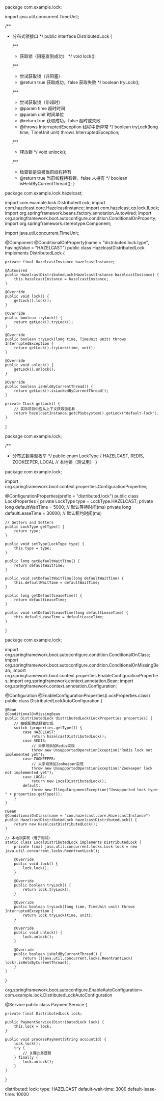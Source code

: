 package com.example.lock;

import java.util.concurrent.TimeUnit;

/**
 * 分布式锁接口
 */
public interface DistributedLock {
    
    /**
     * 获取锁（阻塞直到成功）
     */
    void lock();
    
    /**
     * 尝试获取锁（非阻塞）
     * @return true 获取成功，false 获取失败
     */
    boolean tryLock();
    
    /**
     * 尝试获取锁（带超时）
     * @param time 超时时间
     * @param unit 时间单位
     * @return true 获取成功，false 超时或失败
     * @throws InterruptedException 线程中断异常
     */
    boolean tryLock(long time, TimeUnit unit) throws InterruptedException;
    
    /**
     * 释放锁
     */
    void unlock();
    
    /**
     * 检查锁是否被当前线程持有
     * @return true 当前线程持有锁，false 未持有
     */
    boolean isHeldByCurrentThread();
}



package com.example.lock.hazelcast;

import com.example.lock.DistributedLock;
import com.hazelcast.core.HazelcastInstance;
import com.hazelcast.cp.lock.ILock;
import org.springframework.beans.factory.annotation.Autowired;
import org.springframework.boot.autoconfigure.condition.ConditionalOnProperty;
import org.springframework.stereotype.Component;

import java.util.concurrent.TimeUnit;

@Component
@ConditionalOnProperty(name = "distributed.lock.type", havingValue = "HAZELCAST")
public class HazelcastDistributedLock implements DistributedLock {

    private final HazelcastInstance hazelcastInstance;

    @Autowired
    public HazelcastDistributedLock(HazelcastInstance hazelcastInstance) {
        this.hazelcastInstance = hazelcastInstance;
    }

    @Override
    public void lock() {
        getLock().lock();
    }

    @Override
    public boolean tryLock() {
        return getLock().tryLock();
    }

    @Override
    public boolean tryLock(long time, TimeUnit unit) throws InterruptedException {
        return getLock().tryLock(time, unit);
    }

    @Override
    public void unlock() {
        getLock().unlock();
    }

    @Override
    public boolean isHeldByCurrentThread() {
        return getLock().isLockedByCurrentThread();
    }

    private ILock getLock() {
        // 实际项目中应从上下文获取锁名称
        return hazelcastInstance.getCPSubsystem().getLock("default-lock");
    }
}



package com.example.lock;

/**
 * 分布式锁类型枚举
 */
public enum LockType {
    HAZELCAST,
    REDIS,
    ZOOKEEPER,
    LOCAL // 本地锁（测试用）
}


package com.example.lock;

import org.springframework.boot.context.properties.ConfigurationProperties;

@ConfigurationProperties(prefix = "distributed.lock")
public class LockProperties {
    private LockType type = LockType.HAZELCAST;
    private long defaultWaitTime = 5000; // 默认等待时间(ms)
    private long defaultLeaseTime = 30000; // 默认租约时间(ms)

    // Getters and Setters
    public LockType getType() {
        return type;
    }

    public void setType(LockType type) {
        this.type = type;
    }

    public long getDefaultWaitTime() {
        return defaultWaitTime;
    }

    public void setDefaultWaitTime(long defaultWaitTime) {
        this.defaultWaitTime = defaultWaitTime;
    }

    public long getDefaultLeaseTime() {
        return defaultLeaseTime;
    }

    public void setDefaultLeaseTime(long defaultLeaseTime) {
        this.defaultLeaseTime = defaultLeaseTime;
    }
}





package com.example.lock;

import org.springframework.boot.autoconfigure.condition.ConditionalOnClass;
import org.springframework.boot.autoconfigure.condition.ConditionalOnMissingBean;
import org.springframework.boot.context.properties.EnableConfigurationProperties;
import org.springframework.context.annotation.Bean;
import org.springframework.context.annotation.Configuration;

@Configuration
@EnableConfigurationProperties(LockProperties.class)
public class DistributedLockAutoConfiguration {

    @Bean
    @ConditionalOnMissingBean
    public DistributedLock distributedLock(LockProperties properties) {
        // 根据配置选择锁实现
        switch (properties.getType()) {
            case HAZELCAST:
                return hazelcastDistributedLock();
            case REDIS:
                // 未来可添加Redis实现
                throw new UnsupportedOperationException("Redis lock not implemented yet");
            case ZOOKEEPER:
                // 未来可添加Zookeeper实现
                throw new UnsupportedOperationException("Zookeeper lock not implemented yet");
            case LOCAL:
                return new LocalDistributedLock();
            default:
                throw new IllegalArgumentException("Unsupported lock type: " + properties.getType());
        }
    }

    @Bean
    @ConditionalOnClass(name = "com.hazelcast.core.HazelcastInstance")
    public HazelcastDistributedLock hazelcastDistributedLock() {
        return new HazelcastDistributedLock();
    }
    
    // 本地锁实现（用于测试）
    static class LocalDistributedLock implements DistributedLock {
        private final java.util.concurrent.locks.Lock lock = new java.util.concurrent.locks.ReentrantLock();
        
        @Override
        public void lock() {
            lock.lock();
        }

        @Override
        public boolean tryLock() {
            return lock.tryLock();
        }

        @Override
        public boolean tryLock(long time, TimeUnit unit) throws InterruptedException {
            return lock.tryLock(time, unit);
        }

        @Override
        public void unlock() {
            lock.unlock();
        }

        @Override
        public boolean isHeldByCurrentThread() {
            return ((java.util.concurrent.locks.ReentrantLock) lock).isHeldByCurrentThread();
        }
    }
}


org.springframework.boot.autoconfigure.EnableAutoConfiguration=\
  com.example.lock.DistributedLockAutoConfiguration


@Service
public class PaymentService {
    
    private final DistributedLock lock;
    
    public PaymentService(DistributedLock lock) {
        this.lock = lock;
    }
    
    public void processPayment(String accountId) {
        lock.lock();
        try {
            // 关键业务逻辑
        } finally {
            lock.unlock();
        }
    }
}


distributed:
  lock:
    type: HAZELCAST
    default-wait-time: 3000
    default-lease-time: 10000


